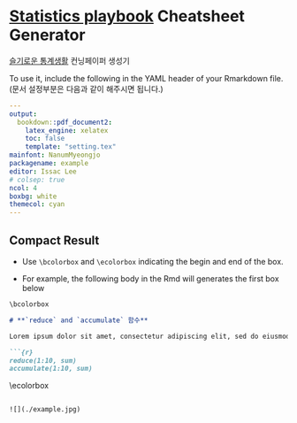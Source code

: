 
# [Statistics playbook](https://www.youtube.com/c/statisticsplaybook) Cheatsheet Generator

[슬기로운 통계생활](https://www.youtube.com/c/statisticsplaybook) 컨닝페이퍼 생성기


To use it, include the following in the YAML header of your Rmarkdown file. (문서 설정부분은 다음과 같이 해주시면 됩니다.)

```yaml
---
output:
  bookdown::pdf_document2:
    latex_engine: xelatex
    toc: false
    template: "setting.tex"
mainfont: NanumMyeongjo
packagename: example
editor: Issac Lee
# colsep: true
ncol: 4
boxbg: white
themecol: cyan
---
```

## Compact Result

* Use `\bcolorbox` and `\ecolorbox` indicating the begin and end of the box.

* For example, the following body in the Rmd will generates the first box below

```markdown
\bcolorbox

# **`reduce` and `accumulate` 함수**

Lorem ipsum dolor sit amet, consectetur adipiscing elit, sed do eiusmod tempor incididunt ut labore et dolore magna aliqua. Ut enim ad minim veniam, quis nostrud exercitation ullamco laboris nisi ut aliquip ex ea commodo consequat. Duis aute irure dolor in reprehenderit in voluptate velit esse cillum dolore eu fugiat nulla pariatur. Excepteur sint occaecat cupidatat non proident, sunt in culpa qui officia deserunt mollit anim id est laborum.

```{r}
reduce(1:10, sum)
accumulate(1:10, sum)
```

\ecolorbox
```

![](./example.jpg)
